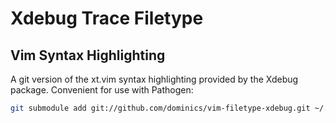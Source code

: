 <!-- vim: set ft=markdown ts=4 sw=4 et : -->
# Xdebug Trace Filetype
## Vim Syntax Highlighting

A git version of the xt.vim syntax highlighting provided by the Xdebug package. Convenient for use with Pathogen:

```sh
git submodule add git://github.com/dominics/vim-filetype-xdebug.git ~/.vim/bundle
```
